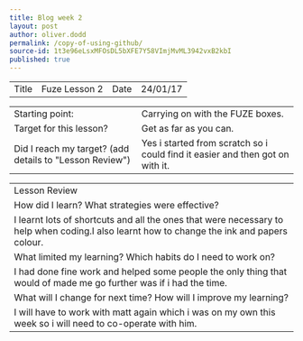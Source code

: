 ```yaml
---
title: Blog week 2
layout: post
author: oliver.dodd
permalink: /copy-of-using-github/
source-id: 1t3e96eLsxMFOsDL5bXFE7Y58VImjMvML3942vxB2kbI
published: true
---
```

<table>
  <tr>
    <td>Title</td>
    <td>Fuze Lesson 2</td>
    <td>Date</td>
    <td>24/01/17</td>
  </tr>
</table>


<table>
  <tr>
    <td>Starting point:</td>
    <td>Carrying on with the FUZE boxes.</td>
  </tr>
  <tr>
    <td>Target for this lesson?</td>
    <td>Get as far as you can.</td>
  </tr>
  <tr>
    <td>Did I reach my target? 
(add details to "Lesson Review")</td>
    <td> Yes i started from scratch so i could find it easier and then got on with it.</td>
  </tr>
</table>


<table>
  <tr>
    <td>Lesson Review</td>
  </tr>
  <tr>
    <td>How did I learn? What strategies were effective? </td>
  </tr>
  <tr>
    <td>I learnt lots of shortcuts and all the ones that were necessary to help when coding.I also learnt how to change the ink and papers colour. </td>
  </tr>
  <tr>
    <td>What limited my learning? Which habits do I need to work on? </td>
  </tr>
  <tr>
    <td>I had done fine work and helped some people the only thing that would of made me go further was if i had the time.</td>
  </tr>
  <tr>
    <td>What will I change for next time? How will I improve my learning?</td>
  </tr>
  <tr>
    <td>I will have to work with matt again which i was on my own this week so i will need to co-operate with him.</td>
  </tr>
</table>


